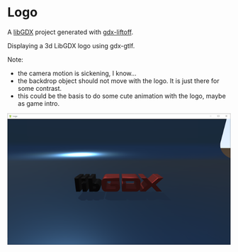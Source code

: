 # Logo

A [libGDX](https://libgdx.com/) project generated with [gdx-liftoff](https://github.com/tommyettinger/gdx-liftoff).

Displaying a 3d LibGDX logo using gdx-gtlf.

Note:
- the camera motion is sickening, I know...
- the backdrop object should not move with the logo. It is just there for some contrast.
- this could be the basis to do some cute animation with the logo, maybe as game intro.

![screen shot](screenshot.png)
